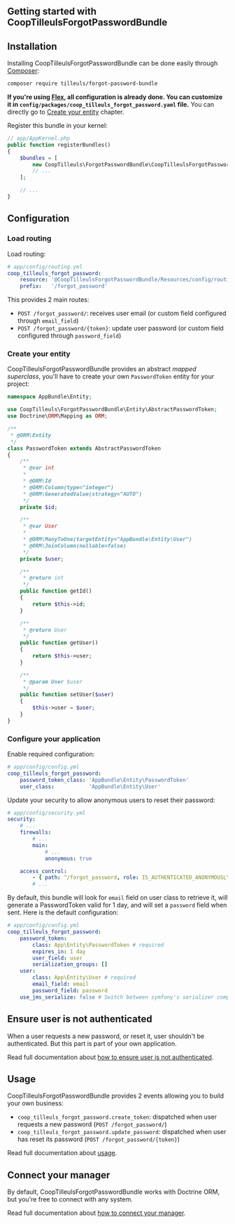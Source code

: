 Getting started with CoopTilleulsForgotPasswordBundle
-----------------------------------------------------

## Installation

Installing CoopTilleulsForgotPasswordBundle can be done easily through [Composer](https://getcomposer.org/):

```bash
composer require tilleuls/forgot-password-bundle
```

**If you're using [Flex](https://github.com/symfony/flex), all configuration is already done. You can customize it in
`config/packages/coop_tilleuls_forgot_password.yaml` file.** You can directly go to
[Create your entity](#create-your-entity) chapter.

Register this bundle in your kernel:

```php
// app/AppKernel.php
public function registerBundles()
{
    $bundles = [
        new CoopTilleuls\ForgotPasswordBundle\CoopTilleulsForgotPasswordBundle(),
        // ...
    ];

    // ...
}
```

## Configuration

### Load routing

Load routing:

```yml
# app/config/routing.yml
coop_tilleuls_forgot_password:
    resource: '@CoopTilleulsForgotPasswordBundle/Resources/config/routing.xml'
    prefix:   '/forgot_password'
```

This provides 2 main routes:
- `POST /forgot_password/`: receives user email (or custom field configured through `email_field`)
- `POST /forgot_password/{token}`: update user password (or custom field configured through `password_field`)

### Create your entity

CoopTilleulsForgotPasswordBundle provides an abstract _mapped superclass_, you'll have to create your own
`PasswordToken` entity for your project:

```php
namespace AppBundle\Entity;

use CoopTilleuls\ForgotPasswordBundle\Entity\AbstractPasswordToken;
use Doctrine\ORM\Mapping as ORM;

/**
 * @ORM\Entity
 */
class PasswordToken extends AbstractPasswordToken
{
    /**
     * @var int
     *
     * @ORM\Id
     * @ORM\Column(type="integer")
     * @ORM\GeneratedValue(strategy="AUTO")
     */
    private $id;

    /**
     * @var User
     *
     * @ORM\ManyToOne(targetEntity="AppBundle\Entity\User")
     * @ORM\JoinColumn(nullable=false)
     */
    private $user;

    /**
     * @return int
     */
    public function getId()
    {
        return $this->id;
    }

    /**
     * @return User
     */
    public function getUser()
    {
        return $this->user;
    }

    /**
     * @param User $user
     */
    public function setUser($user)
    {
        $this->user = $user;
    }
}
```

### Configure your application

Enable required configuration:

```yml
# app/config/config.yml
coop_tilleuls_forgot_password:
    password_token_class: 'AppBundle\Entity\PasswordToken'
    user_class:           'AppBundle\Entity\User'
```

Update your security to allow anonymous users to reset their password:

```yml
# app/config/security.yml
security:
    # ...
    firewalls:
        # ...
        main:
            # ...
            anonymous: true

    access_control:
        - { path: ^/forgot_password, role: IS_AUTHENTICATED_ANONYMOUSLY }
        # ...
```

By default, this bundle will look for `email` field on user class to retrieve it, will generate a PasswordToken valid
for 1 day, and will set a `password` field when sent. Here is the default configuration:

```yml
# app/config/config.yml
coop_tilleuls_forgot_password:
    password_token:
        class: App\Entity\PasswordToken # required
        expires_in: 1 day
        user_field: user
        serialization_groups: []
    user:
        class: App\Entity\User # required
        email_field: email
        password_field: password
    use_jms_serialize: false # Switch between symfony's serializer component or JMS Serializer
```

## Ensure user is not authenticated

When a user requests a new password, or reset it, user shouldn't be authenticated. But this part is part of your own
application.

Read full documentation about [how to ensure user is not authenticated](user_not_authenticated.md).

## Usage

CoopTilleulsForgotPasswordBundle provides 2 events allowing you to build your own business:
- `coop_tilleuls_forgot_password.create_token`: dispatched when user requests a new password (`POST /forgot_password/`)
- `coop_tilleuls_forgot_password.update_password`: dispatched when user has reset its password (`POST /forgot_password/{token}`)

Read full documentation about [usage](usage.md).

## Connect your manager

By default, CoopTilleulsForgotPasswordBundle works with Doctrine ORM, but you're free to connect with any system.

Read full documentation about [how to connect your manager](use_custom_manager.md).
